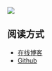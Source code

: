 ![](http://qn.vv13.cn/bg1.jpg)

## 阅读方式
- [在线博客](https://vv13.cn/blog)
- [Github](https://github.com/vv13/blog/tree/master/md)
